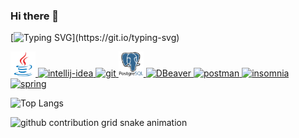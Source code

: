 ### Hi there 👋

[![Typing SVG](https://readme-typing-svg.herokuapp.com?font=Fira+Code&pause=1000&width=435&lines=-+%F0%9F%91%8B+Hi%2C+I%E2%80%99m+%40YaroslavAlekseenko;-+%F0%9F%91%80+I%E2%80%99m+interested+in+...;-+%F0%9F%8C%B1+I%E2%80%99m+currently+learning+...;-+%F0%9F%92%9E%EF%B8%8F+I%E2%80%99m+looking+to+collaborate+on+...;-+%F0%9F%93%AB+How+to+reach+me+...)](https://git.io/typing-svg)

<p align="left">
  <a href="https://www.java.com" target="_blank" rel="noreferrer">
    <img src="https://raw.githubusercontent.com/devicons/devicon/master/icons/java/java-original.svg"
         alt="java" width="40" height="40"/>
  </a>
  <a href="https://www.jetbrains.com/ru-ru/idea/" target="_blank" rel="noreferrer">
    <img src="https://vectorwiki.com/images/ZgSyR__intellij-idea.svg"
         alt="intellij-idea" width="40" height="40"/>
  </a>
  <a href="https://git-scm.com/" target="_blank" rel="noreferrer">
    <img src="https://www.vectorlogo.zone/logos/git-scm/git-scm-icon.svg" alt="git" width="40" height="40"/>
  </a>
  <a href="https://www.postgresql.org" target="_blank" rel="noreferrer">
    <img
      src="https://raw.githubusercontent.com/devicons/devicon/master/icons/postgresql/postgresql-original-wordmark.svg"
      alt="postgresql" width="40" height="40"/>
  </a>
   <a href="https://dbeaver.io/" target="_blank" rel="noreferrer">
    <img
      src="https://upload.wikimedia.org/wikipedia/commons/b/b5/DBeaver_logo.svg"
      alt="DBeaver" width="40" height="40"/>
  </a>
  <a href="https://postman.com" target="_blank" rel="noreferrer">
    <img src="https://www.vectorlogo.zone/logos/getpostman/getpostman-icon.svg" alt="postman" width="40" height="40"/>
  </a>
    <a href="https://insomnia.rest/" target="_blank" rel="noreferrer">
    <img src="https://github.com/get-icon/geticon/blob/master/icons/insomnia.svg" alt="insomnia" width="40" height="40"/>
  </a>
  <a href="https://spring.io/" target="_blank" rel="noreferrer">
    <img src="https://www.vectorlogo.zone/logos/springio/springio-icon.svg" alt="spring" width="40" height="40"/>
  </a>
</p>

![Top Langs](https://github-readme-stats.vercel.app/api/top-langs/?username=YaroslavAlekseenko)

![github contribution grid snake animation](https://raw.githubusercontent.com/YaroslavAlekseenko/YaroslavAlekseenko/output/github-contribution-grid-snake.svg)

<!--
**YaroslavAlekseenko/YaroslavAlekseenko** is a ✨ _special_ ✨ repository because its `README.md` (this file) appears on your GitHub profile.

Here are some ideas to get you started:

- 🔭 I’m currently working on ...
- 🌱 I’m currently learning ...
- 👯 I’m looking to collaborate on ...
- 🤔 I’m looking for help with ...
- 💬 Ask me about ...
- 📫 How to reach me: ...
- 😄 Pronouns: ...
- ⚡ Fun fact: ...
-->
